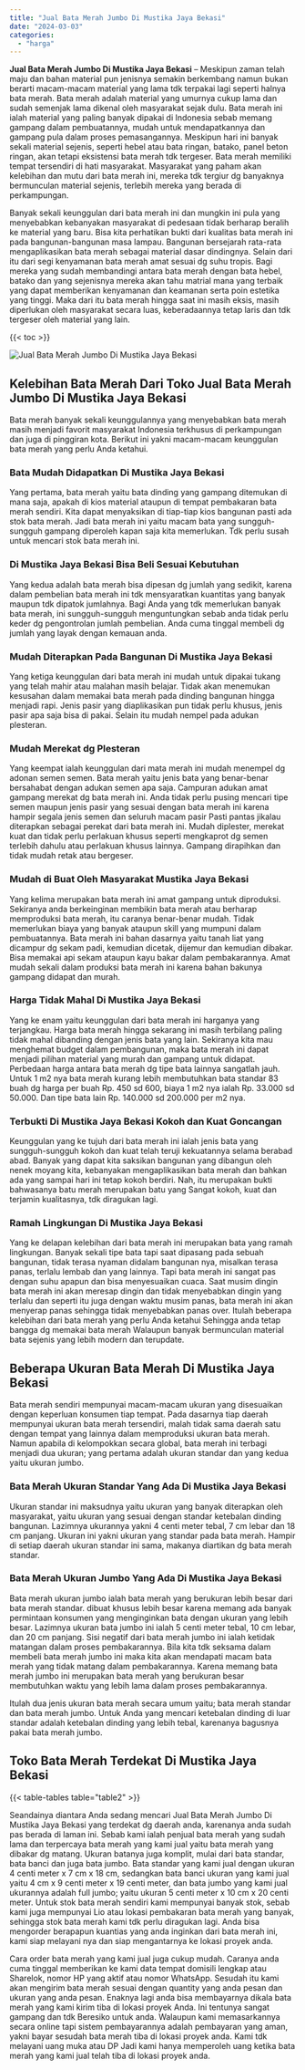 ```yaml
---
title: "Jual Bata Merah Jumbo Di Mustika Jaya Bekasi"
date: "2024-03-03"
categories: 
  - "harga"
---
```


**Jual Bata Merah Jumbo Di Mustika Jaya Bekasi** – Meskipun zaman telah maju dan bahan material pun jenisnya semakin berkembang namun bukan berarti macam-macam material yang lama tdk terpakai lagi seperti halnya bata merah. Bata merah adalah material yang umurnya cukup lama dan sudah semenjak lama dikenal oleh masyarakat sejak dulu. Bata merah ini ialah material yang paling banyak dipakai di Indonesia sebab memang gampang dalam pembuatannya, mudah untuk mendapatkannya dan gampang pula dalam proses pemasangannya. Meskipun hari ini banyak sekali material sejenis, seperti hebel atau bata ringan, batako, panel beton ringan, akan tetapi eksistensi bata merah tdk tergeser. Bata merah memiliki tempat tersendiri di hati masyarakat. Masyarakat yang paham akan kelebihan dan mutu dari bata merah ini, mereka tdk tergiur dg banyaknya bermunculan material sejenis, terlebih mereka yang berada di perkampungan.

Banyak sekali keunggulan dari bata merah ini dan mungkin ini pula yang menyebabkan kebanyakan masyarakat di pedesaan tidak berharap beralih ke material yang baru. Bisa kita perhatikan bukti dari kualitas bata merah ini pada bangunan-bangunan masa lampau. Bangunan bersejarah rata-rata mengaplikasikan bata merah sebagai material dasar dindingnya. Selain dari itu dari segi kenyamanan bata merah amat sesuai dg suhu tropis. Bagi mereka yang sudah membandingi antara bata merah dengan bata hebel, batako dan yang sejenisnya mereka akan tahu matrial mana yang terbaik yang dapat memberikan kenyamanan dan keamanan serta poin estetika yang tinggi. Maka dari itu bata merah hingga saat ini masih eksis, masih diperlukan oleh masyarakat secara luas, keberadaannya tetap laris dan tdk tergeser oleh material yang lain.

{{< toc >}}

![Jual Bata Merah Jumbo Di Mustika Jaya Bekasi](/images/jual-bata-merah-21.png)

## Kelebihan Bata Merah Dari Toko Jual Bata Merah Jumbo Di Mustika Jaya Bekasi

Bata merah banyak sekali keunggulannya yang menyebabkan bata merah masih menjadi favorit masyarakat Indonesia terkhusus di perkampungan dan juga di pinggiran kota. Berikut ini yakni macam-macam keunggulan bata merah yang perlu Anda ketahui.

### Bata Mudah Didapatkan Di Mustika Jaya Bekasi

Yang pertama, bata merah yaitu bata dinding yang gampang ditemukan di mana saja, apakah di kios material ataupun di tempat pembakaran bata merah sendiri. Kita dapat menyaksikan di tiap-tiap kios bangunan pasti ada stok bata merah. Jadi bata merah ini yaitu macam bata yang sungguh-sungguh gampang diperoleh kapan saja kita memerlukan. Tdk perlu susah untuk mencari stok bata merah ini.

### Di Mustika Jaya Bekasi Bisa Beli Sesuai Kebutuhan

Yang kedua adalah bata merah bisa dipesan dg jumlah yang sedikit, karena dalam pembelian bata merah ini tdk mensyaratkan kuantitas yang banyak maupun tdk dipatok jumlahnya. Bagi Anda yang tdk memerlukan banyak bata merah, ini sungguh-sungguh menguntungkan sebab anda tidak perlu keder dg pengontrolan jumlah pembelian. Anda cuma tinggal membeli dg jumlah yang layak dengan kemauan anda.

### Mudah Diterapkan Pada Bangunan Di Mustika Jaya Bekasi

Yang ketiga keunggulan dari bata merah ini mudah untuk dipakai tukang yang telah mahir atau malahan masih belajar. Tidak akan menemukan kesusahan dalam memakai bata merah pada dinding bangunan hingga menjadi rapi. Jenis pasir yang diaplikasikan pun tidak perlu khusus, jenis pasir apa saja bisa di pakai. Selain itu mudah nempel pada adukan plesteran.

### Mudah Merekat dg Plesteran

Yang keempat ialah keunggulan dari mata merah ini mudah menempel dg adonan semen semen. Bata merah yaitu jenis bata yang benar-benar bersahabat dengan adukan semen apa saja. Campuran adukan amat gampang merekat dg bata merah ini. Anda tidak perlu pusing mencari tipe semen maupun jenis pasir yang sesuai dengan bata merah ini karena hampir segala jenis semen dan seluruh macam pasir Pasti pantas jikalau diterapkan sebagai perekat dari bata merah ini. Mudah diplester, merekat kuat dan tidak perlu perlakuan khusus seperti mengkaprot dg semen terlebih dahulu atau perlakuan khusus lainnya. Gampang dirapihkan dan tidak mudah retak atau bergeser.

### Mudah di Buat Oleh Masyarakat Mustika Jaya Bekasi

Yang kelima merupakan bata merah ini amat gampang untuk diproduksi. Sekiranya anda berkeinginan membikin bata merah atau berharap memproduksi bata merah, itu caranya benar-benar mudah. Tidak memerlukan biaya yang banyak ataupun skill yang mumpuni dalam pembuatannya. Bata merah ini bahan dasarnya yaitu tanah liat yang dicampur dg sekam padi, kemudian dicetak, dijemur dan kemudian dibakar. Bisa memakai api sekam ataupun kayu bakar dalam pembakarannya. Amat mudah sekali dalam produksi bata merah ini karena bahan bakunya gampang didapat dan murah.

### Harga Tidak Mahal Di Mustika Jaya Bekasi

Yang ke enam yaitu keunggulan dari bata merah ini harganya yang terjangkau. Harga bata merah hingga sekarang ini masih terbilang paling tidak mahal dibanding dengan jenis bata yang lain. Sekiranya kita mau menghemat budget dalam pembangunan, maka bata merah ini dapat menjadi pilihan material yang murah dan gampang untuk didapat. Perbedaan harga antara bata merah dg tipe bata lainnya sangatlah jauh. Untuk 1 m2 nya bata merah kurang lebih membutuhkan bata standar 83 buah dg harga per buah Rp. 450 sd 600, biaya 1 m2 nya ialah Rp. 33.000 sd 50.000. Dan tipe bata lain Rp. 140.000 sd 200.000 per m2 nya.

### Terbukti Di Mustika Jaya Bekasi Kokoh dan Kuat Goncangan

Keunggulan yang ke tujuh dari bata merah ini ialah jenis bata yang sungguh-sungguh kokoh dan kuat telah teruji kekuatannya selama berabad abad. Banyak yang dapat kita saksikan bangunan yang dibangun oleh nenek moyang kita, kebanyakan mengaplikasikan bata merah dan bahkan ada yang sampai hari ini tetap kokoh berdiri. Nah, itu merupakan bukti bahwasanya batu merah merupakan batu yang Sangat kokoh, kuat dan terjamin kualitasnya, tdk diragukan lagi.

### Ramah Lingkungan Di Mustika Jaya Bekasi

Yang ke delapan kelebihan dari bata merah ini merupakan bata yang ramah lingkungan. Banyak sekali tipe bata tapi saat dipasang pada sebuah bangunan, tidak terasa nyaman didalam bangunan nya, misalkan terasa panas, terlalu lembab dan yang lainnya. Tapi bata merah ini sangat pas dengan suhu apapun dan bisa menyesuaikan cuaca. Saat musim dingin bata merah ini akan meresap dingin dan tidak menyebabkan dingin yang terlalu dan seperti itu juga dengan waktu musim panas, bata merah ini akan menyerap panas sehingga tidak menyebabkan panas over. Itulah beberapa kelebihan dari bata merah yang perlu Anda ketahui Sehingga anda tetap bangga dg memakai bata merah Walaupun banyak bermunculan material bata sejenis yang lebih modern dan terupdate.

## Beberapa Ukuran Bata Merah Di Mustika Jaya Bekasi

Bata merah sendiri mempunyai macam-macam ukuran yang disesuaikan dengan keperluan konsumen tiap tempat. Pada dasarnya tiap daerah mempunyai ukuran bata merah tersendiri, malah tidak sama daerah satu dengan tempat yang lainnya dalam memproduksi ukuran bata merah. Namun apabila di kelompokkan secara global, bata merah ini terbagi menjadi dua ukuran; yang pertama adalah ukuran standar dan yang kedua yaitu ukuran jumbo.

### Bata Merah Ukuran Standar Yang Ada Di Mustika Jaya Bekasi

Ukuran standar ini maksudnya yaitu ukuran yang banyak diterapkan oleh masyarakat, yaitu ukuran yang sesuai dengan standar ketebalan dinding bangunan. Lazimnya ukurannya yakni 4 centi meter tebal, 7 cm lebar dan 18 cm panjang. Ukuran ini yakni ukuran yang standar pada bata merah. Hampir di setiap daerah ukuran standar ini sama, makanya diartikan dg bata merah standar.

### Bata Merah Ukuran Jumbo Yang Ada Di Mustika Jaya Bekasi

Bata merah ukuran jumbo ialah bata merah yang berukuran lebih besar dari bata merah standar. dibuat khusus lebih besar karena memang ada banyak permintaan konsumen yang menginginkan bata dengan ukuran yang lebih besar. Lazimnya ukuran bata jumbo ini ialah 5 centi meter tebal, 10 cm lebar, dan 20 cm panjang. Sisi negatif dari bata merah jumbo ini ialah ketidak matangan dalam proses pembakarannya. Bila kita tdk seksama dalam membeli bata merah jumbo ini maka kita akan mendapati macam bata merah yang tidak matang dalam pembakarannya. Karena memang bata merah jumbo ini merupakan bata merah yang berukuran besar membutuhkan waktu yang lebih lama dalam proses pembakarannya.

Itulah dua jenis ukuran bata merah secara umum yaitu; bata merah standar dan bata merah jumbo. Untuk Anda yang mencari ketebalan dinding di luar standar adalah ketebalan dinding yang lebih tebal, karenanya bagusnya pakai bata merah jumbo.

## Toko Bata Merah Terdekat Di Mustika Jaya Bekasi

{{< table-tables table="table2" >}}

Seandainya diantara Anda sedang mencari Jual Bata Merah Jumbo Di Mustika Jaya Bekasi yang terdekat dg daerah anda, karenanya anda sudah pas berada di laman ini. Sebab kami ialah penjual bata merah yang sudah lama dan terpercaya bata merah yang kami jual yaitu bata merah yang dibakar dg matang. Ukuran batanya juga komplit, mulai dari bata standar, bata banci dan juga bata jumbo. Bata standar yang kami jual dengan ukuran 4 centi meter x 7 cm x 18 cm, sedangkan bata banci ukuran yang kami jual yaitu 4 cm x 9 centi meter x 19 centi meter, dan bata jumbo yang kami jual ukurannya adalah full jumbo; yaitu ukuran 5 centi meter x 10 cm x 20 centi meter. Untuk stok bata merah sendiri kami mempunyai banyak stok, sebab kami juga mempunyai Lio atau lokasi pembakaran bata merah yang banyak, sehingga stok bata merah kami tdk perlu diragukan lagi. Anda bisa mengorder berapapun kuantias yang anda inginkan dari bata merah ini, kami siap melayani nya dan siap mengantarnya ke lokasi proyek anda.

Cara order bata merah yang kami jual juga cukup mudah. Caranya anda cuma tinggal memberikan ke kami data tempat domisili lengkap atau Sharelok, nomor HP yang aktif atau nomor WhatsApp. Sesudah itu kami akan mengirim bata merah sesuai dengan quantity yang anda pesan dan ukuran yang anda pesan. Enaknya lagi anda bisa membayarnya dikala bata merah yang kami kirim tiba di lokasi proyek Anda. Ini tentunya sangat gampang dan tdk Beresiko untuk anda. Walaupun kami memasarkannya secara online tapi sistem pembayarannya adalah pembayaran yang aman, yakni bayar sesudah bata merah tiba di lokasi proyek anda. Kami tdk melayani uang muka atau DP Jadi kami hanya memperoleh uang ketika bata merah yang kami jual telah tiba di lokasi proyek anda.
